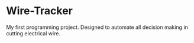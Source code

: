 # Wire-Tracker
My first programming project. Designed to automate all decision making in cutting electrical wire.
